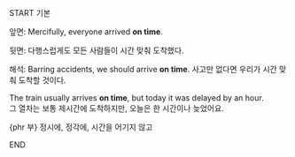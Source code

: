 START
기본

앞면:
Mercifully, everyone arrived **on time**. 

뒷면:
다행스럽게도 모든 사람들이 시간 맞춰 도착했다.

해석:
Barring accidents, we should arrive **on time**. 
사고만 없다면 우리가 시간 맞춰 도착할 것이다.

The train usually arrives **on time**, but today it was delayed by an hour.  
그 열차는 보통 제시간에 도착하지만, 오늘은 한 시간이나 늦었어요.

{phr 부} 정시에, 정각에, 시간을 어기지 않고
<!--ID: 1743591896158-->
END